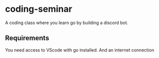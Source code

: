 # coding-seminar
A coding class where you learn go by building a discord bot.


## Requirements 

You need access to VScode with go installed. And an internet connection

